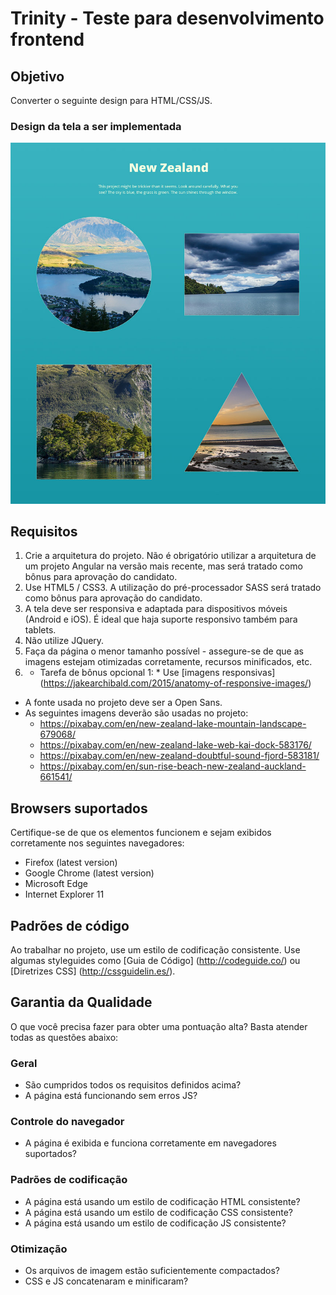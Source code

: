 Trinity - Teste para desenvolvimento frontend
======================

## Objetivo
Converter o seguinte design para HTML/CSS/JS.

### Design da tela a ser implementada
![Xfive Front-end Test Thumbnails](xfive-front-end-test-thumbs.jpg)

## Requisitos
1. Crie a arquitetura do projeto. Não é obrigatório utilizar a arquitetura de um projeto Angular na versão mais recente, mas será tratado como bônus para aprovação do candidato.
2. Use HTML5 / CSS3. A utilização do pré-processador SASS será tratado como bônus para aprovação do candidato.
3. A tela deve ser responsiva e adaptada para dispositivos móveis (Android e iOS). É ideal que haja suporte responsivo também para tablets.
4. Não utilize JQuery.
6. Faça da página o menor tamanho possível - assegure-se de que as imagens estejam otimizadas corretamente, recursos minificados, etc.
7. * Tarefa de bônus opcional 1: * Use [imagens responsivas] (https://jakearchibald.com/2015/anatomy-of-responsive-images/)

- A fonte usada no projeto deve ser a Open Sans.
- As seguintes imagens deverão são usadas no projeto:
  -  https://pixabay.com/en/new-zealand-lake-mountain-landscape-679068/
  -  https://pixabay.com/en/new-zealand-lake-web-kai-dock-583176/
  -  https://pixabay.com/en/new-zealand-doubtful-sound-fjord-583181/
  -  https://pixabay.com/en/sun-rise-beach-new-zealand-auckland-661541/

## Browsers suportados
Certifique-se de que os elementos funcionem e sejam exibidos corretamente nos seguintes navegadores:

- Firefox (latest version)
- Google Chrome (latest version)
- Microsoft Edge
- Internet Explorer 11

## Padrões de código
Ao trabalhar no projeto, use um estilo de codificação consistente. Use algumas styleguides como [Guia de Código] (http://codeguide.co/) ou [Diretrizes CSS] (http://cssguidelin.es/).

## Garantia da Qualidade

O que você precisa fazer para obter uma pontuação alta? Basta atender todas as questões abaixo:

### Geral

- São cumpridos todos os requisitos definidos acima?
- A página está funcionando sem erros JS?

### Controle do navegador

- A página é exibida e funciona corretamente em navegadores suportados?

### Padrões de codificação

- A página está usando um estilo de codificação HTML consistente?
- A página está usando um estilo de codificação CSS consistente?
- A página está usando um estilo de codificação JS consistente?

### Otimização

- Os arquivos de imagem estão suficientemente compactados?
- CSS e JS concatenaram e minificaram?